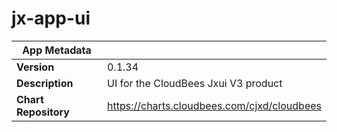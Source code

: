 # jx-app-ui

|App Metadata||
|---|---|
| **Version** | 0.1.34 |
| **Description** | UI for the CloudBees Jxui V3 product |
| **Chart Repository** | https://charts.cloudbees.com/cjxd/cloudbees |
